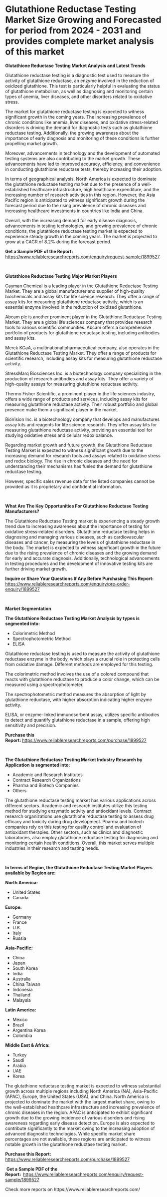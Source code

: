 <p><h1>Glutathione Reductase Testing Market Size Growing and Forecasted for period from 2024 - 2031 and provides complete market analysis of this market</h1></p><p><strong>Glutathione Reductase Testing Market Analysis and Latest Trends</strong></p>
<p><p>Glutathione reductase testing is a diagnostic test used to measure the activity of glutathione reductase, an enzyme involved in the reduction of oxidized glutathione. This test is particularly helpful in evaluating the status of glutathione metabolism, as well as diagnosing and monitoring certain types of anemia, liver diseases, and other disorders related to oxidative stress.</p><p>The market for glutathione reductase testing is expected to witness significant growth in the coming years. The increasing prevalence of chronic conditions like anemia, liver diseases, and oxidative stress-related disorders is driving the demand for diagnostic tests such as glutathione reductase testing. Additionally, the growing awareness about the importance of early diagnosis and monitoring of these conditions is further propelling market growth.</p><p>Moreover, advancements in technology and the development of automated testing systems are also contributing to the market growth. These advancements have led to improved accuracy, efficiency, and convenience in conducting glutathione reductase tests, thereby increasing their adoption.</p><p>In terms of geographical analysis, North America is expected to dominate the glutathione reductase testing market due to the presence of a well-established healthcare infrastructure, high healthcare expenditure, and the increasing number of research activities in this region. However, the Asia Pacific region is anticipated to witness significant growth during the forecast period due to the rising prevalence of chronic diseases and increasing healthcare investments in countries like India and China.</p><p>Overall, with the increasing demand for early disease diagnosis, advancements in testing technologies, and growing prevalence of chronic conditions, the glutathione reductase testing market is expected to experience steady growth in the coming years. The market is projected to grow at a CAGR of 8.2% during the forecast period.</p></p>
<p><strong>Get a Sample PDF of the Report:&nbsp;</strong> <a href="https://www.reliableresearchreports.com/enquiry/request-sample/1899527">https://www.reliableresearchreports.com/enquiry/request-sample/1899527</a></p>
<p>&nbsp;</p>
<p><strong>Glutathione Reductase Testing Major Market Players</strong></p>
<p><p>Cayman Chemical is a leading player in the Glutathione Reductase Testing Market. They are a global manufacturer and supplier of high-quality biochemicals and assay kits for life science research. They offer a range of assay kits for measuring glutathione reductase activity, which is an essential enzyme involved in the reduction of oxidized glutathione.</p><p>Abcam plc is another prominent player in the Glutathione Reductase Testing Market. They are a global life sciences company that provides research tools to various scientific communities. Abcam offers a comprehensive portfolio of products for glutathione reductase testing, including antibodies and assay kits.</p><p>Merck KGaA, a multinational pharmaceutical company, also operates in the Glutathione Reductase Testing Market. They offer a range of products for scientific research, including assay kits for measuring glutathione reductase activity.</p><p>StressMarq Biosciences Inc. is a biotechnology company specializing in the production of research antibodies and assay kits. They offer a variety of high-quality assays for measuring glutathione reductase activity.</p><p>Thermo Fisher Scientific, a prominent player in the life sciences industry, offers a wide range of products and services, including assay kits for measuring glutathione reductase activity. Their robust portfolio and global presence make them a significant player in the market.</p><p>BioVision Inc. is a biotechnology company that develops and manufactures assay kits and reagents for life science research. They offer assay kits for measuring glutathione reductase activity, providing an essential tool for studying oxidative stress and cellular redox balance.</p><p>Regarding market growth and future growth, the Glutathione Reductase Testing Market is expected to witness significant growth due to the increasing demand for research tools and assays related to oxidative stress and redox biology. The rise in chronic diseases and the need for understanding their mechanisms has fueled the demand for glutathione reductase testing.</p><p>However, specific sales revenue data for the listed companies cannot be provided as it is proprietary and confidential information.</p></p>
<p>&nbsp;</p>
<p><strong>What Are The Key Opportunities For Glutathione Reductase Testing Manufacturers?</strong></p>
<p><p>The Glutathione Reductase Testing market is experiencing a steady growth trend due to increasing awareness about the importance of testing for oxidative stress-related disorders. Glutathione reductase testing helps in diagnosing and managing various diseases, such as cardiovascular diseases and cancer, by measuring the levels of glutathione reductase in the body. The market is expected to witness significant growth in the future due to the rising prevalence of chronic diseases and the growing demand for early and accurate diagnosis. Additionally, technological advancements in testing procedures and the development of innovative testing kits are further driving market growth.</p></p>
<p><strong>Inquire or Share Your Questions If Any Before Purchasing This Report:</strong> <a href="https://www.reliableresearchreports.com/enquiry/pre-order-enquiry/1899527">https://www.reliableresearchreports.com/enquiry/pre-order-enquiry/1899527</a></p>
<p>&nbsp;</p>
<p><strong>Market Segmentation</strong></p>
<p><strong>The Glutathione Reductase Testing Market Analysis by types is segmented into:</strong></p>
<p><ul><li>Colorimetric Method</li><li>Spectrophotometric Method</li><li>ELISA</li></ul></p>
<p><p>Glutathione reductase testing is used to measure the activity of glutathione reductase enzyme in the body, which plays a crucial role in protecting cells from oxidative damage. Different methods are employed for this testing. </p><p>The colorimetric method involves the use of a colored compound that reacts with glutathione reductase to produce a color change, which can be measured using a spectrophotometer. </p><p>The spectrophotometric method measures the absorption of light by glutathione reductase, with higher absorption indicating higher enzyme activity. </p><p>ELISA, or enzyme-linked immunosorbent assay, utilizes specific antibodies to detect and quantify glutathione reductase in a sample, offering high sensitivity and precision.</p></p>
<p><strong>Purchase this Report:&nbsp;</strong><a href="https://www.reliableresearchreports.com/purchase/1899527">https://www.reliableresearchreports.com/purchase/1899527</a></p>
<p>&nbsp;</p>
<p><strong>The Glutathione Reductase Testing Market Industry Research by Application is segmented into:</strong></p>
<p><ul><li>Academic and Research Institutes</li><li>Contract Research Organizations</li><li>Pharma and Biotech Companies</li><li>Others</li></ul></p>
<p><p>The glutathione reductase testing market has various applications across different sectors. Academic and research institutes utilize this testing method for studying enzymatic activity and antioxidant levels. Contract research organizations use glutathione reductase testing to assess drug efficacy and toxicity during drug development. Pharma and biotech companies rely on this testing for quality control and evaluation of antioxidant therapies. Other sectors, such as clinics and diagnostic laboratories, also employ glutathione reductase testing for diagnosing and monitoring certain health conditions. Overall, this market serves multiple industries in their research and testing needs.</p></p>
<p>&nbsp;</p>
<p><strong>In terms of Region, the Glutathione Reductase Testing Market Players available by Region are:</strong></p>
<p>
    <p> <strong> North America: </strong>
        <ul>
            <li>United States</li>
            <li>Canada</li>
        </ul>
        </p> 
    <p> <strong> Europe: </strong>
        <ul>
            <li>Germany</li>
            <li>France</li>
            <li>U.K.</li>
            <li>Italy</li>
            <li>Russia</li>
        </ul>
        </p> 
    <p> <strong> Asia-Pacific: </strong>
        <ul>
            <li>China</li>
            <li>Japan</li>
            <li>South Korea</li>
            <li>India</li>
            <li>Australia</li>
            <li>China Taiwan</li>
            <li>Indonesia</li>
            <li>Thailand</li>
            <li>Malaysia</li>
        </ul>
        </p> 
    <p> <strong> Latin America: </strong>
        <ul>
            <li>Mexico</li>
            <li>Brazil</li>
            <li>Argentina Korea</li>
            <li>Colombia</li>
        </ul>
        </p> 
    <p> <strong> Middle East & Africa: </strong>
        <ul>
            <li>Turkey</li>
            <li>Saudi</li>
            <li>Arabia</li>
            <li>UAE</li>
            <li>Korea</li>
        </ul>
    </p>
    </p>
<p><p>The glutathione reductase testing market is expected to witness substantial growth across multiple regions including North America (NA), Asia-Pacific (APAC), Europe, the United States (USA), and China. North America is projected to dominate the market with the largest market share, owing to the well-established healthcare infrastructure and increasing prevalence of chronic diseases in the region. APAC is anticipated to exhibit significant growth due to the growing incidence of various disorders and rising awareness regarding early disease detection. Europe is also expected to contribute significantly to the market owing to the increasing adoption of advanced diagnostic technologies. While specific market share percentages are not available, these regions are anticipated to witness notable growth in the glutathione reductase testing market.</p></p>
<p><strong>Purchase this Report: </strong><a href="https://www.reliableresearchreports.com/purchase/1899527">https://www.reliableresearchreports.com/purchase/1899527</a></p>
<p>&nbsp;<strong>Get a Sample PDF of the Report:&nbsp;&nbsp;</strong><a href="https://www.reliableresearchreports.com/enquiry/request-sample/1899527">https://www.reliableresearchreports.com/enquiry/request-sample/1899527</a></p>
<p><strong></strong></p>
<p>Check more reports on https://www.reliableresearchreports.com/</p>